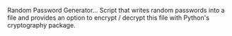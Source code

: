 Random Password Generator... Script that writes random passwords into a file and provides an option to encrypt / decrypt this file with Python's cryptography package.
